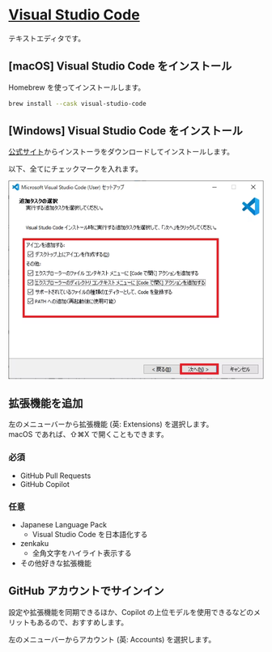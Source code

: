 # [Visual Studio Code](https://code.visualstudio.com/)

テキストエディタです。

## [macOS] Visual Studio Code をインストール

Homebrew を使ってインストールします。

```zsh
brew install --cask visual-studio-code
```

## [Windows] Visual Studio Code をインストール

[公式サイト](https://code.visualstudio.com/)からインストーラをダウンロードしてインストールします。

以下、全てにチェックマークを入れます。

![](assets/01_windows_install-visual-studio-code.png)

## 拡張機能を追加

左のメニューバーから拡張機能 (英: Extensions) を選択します。  
macOS であれば、⇧⌘X で開くこともできます。

### 必須

- GitHub Pull Requests
- GitHub Copilot

### 任意

- Japanese Language Pack
  - Visual Studio Code を日本語化する
- zenkaku
  - 全角文字をハイライト表示する
- その他好きな拡張機能

## GitHub アカウントでサインイン

設定や拡張機能を同期できるほか、Copilot の上位モデルを使用できるなどのメリットもあるので、おすすめします。

左のメニューバーからアカウント (英: Accounts) を選択します。
